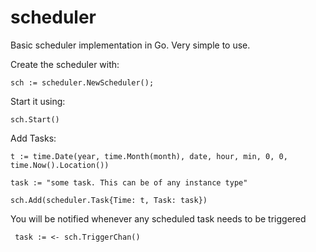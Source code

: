 # scheduler
Basic scheduler implementation in Go.
Very simple to use.

Create the scheduler with:

```
sch := scheduler.NewScheduler();
```

Start it using:

```
sch.Start()
```

Add Tasks:

```
t := time.Date(year, time.Month(month), date, hour, min, 0, 0, time.Now().Location())

task := "some task. This can be of any instance type"

sch.Add(scheduler.Task{Time: t, Task: task})
```

You will be notified whenever any scheduled task needs to be triggered

```
 task := <- sch.TriggerChan()
```
